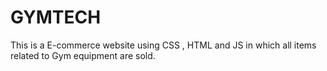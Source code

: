 # GYMTECH
This is a E-commerce website using CSS , HTML and JS in which all items related to Gym equipment are sold.
